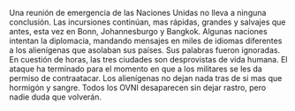 Una reunión de emergencia de las Naciones Unidas no lleva a ninguna
conclusión. Las incursiones continúan, mas rápidas, grandes y salvajes
que antes, esta vez en Bonn, Johannesburgo y Bangkok. Algunas naciones
intentan la diplomacia, mandando mensajes en miles de idiomas diferentes
a los alienígenas que asolaban sus países. Sus palabras fueron
ignoradas. En cuestión de horas, las tres ciudades son desprovistas de
vida humana. El ataque ha terminado para el momento en que a los
militares se les da permiso de contraatacar. Los alienígenas no dejan
nada tras de si mas que hormigón y sangre. Todos los OVNI desaparecen
sin dejar rastro, pero nadie duda que volverán.